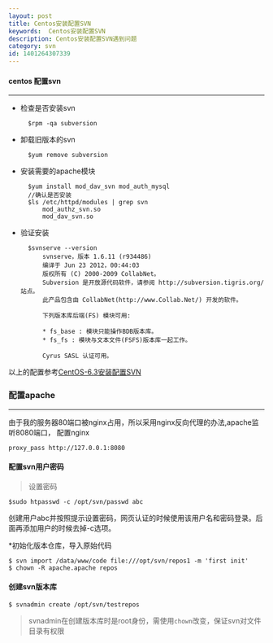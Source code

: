 ```yaml
---
layout: post
title: Centos安装配置SVN
keywords:  Centos安装配置SVN
description: Centos安装配置SVN遇到问题
category: svn
id: 1401264307339
---
```


#### centos 配置svn ####
***

* 检查是否安装svn	

		$rpm -qa subversion

* 卸载旧版本的svn	

		$yum remove subversion   

* 安装需要的apache模块	

		$yum install mod_dav_svn mod_auth_mysql
		//确认是否安装
		$ls /etc/httpd/modules | grep svn
			mod_authz_svn.so
			mod_dav_svn.so

* 验证安装

		$svnserve --version
			svnserve，版本 1.6.11 (r934486)
			编译于 Jun 23 2012，00:44:03
			版权所有 (C) 2000-2009 CollabNet。 
			Subversion 是开放源代码软件，请参阅 http://subversion.tigris.org/ 站点。 
			此产品包含由 CollabNet(http://www.Collab.Net/) 开发的软件。

			下列版本库后端(FS) 模块可用:

			* fs_base : 模块只能操作BDB版本库。 
			* fs_fs : 模块与文本文件(FSFS)版本库一起工作。

			Cyrus SASL 认证可用。	

以上的配置参考[CentOS-6.3安装配置SVN](http://my.oschina.net/junn/blog/164041)

### 配置apache ###
***
由于我的服务器80端口被nginx占用，所以采用nginx反向代理的办法,apache监听8080端口，
配置nginx 

	proxy_pass http://127.0.0.1:8080

#### 配置svn用户密码 ####

> 设置密码

	$sudo htpasswd -c /opt/svn/passwd abc

创建用户abc并按照提示设置密码，网页认证的时候使用该用户名和密码登录。后面再添加用户的时候去掉-c选项。

*初始化版本仓库，导入原始代码

	$ svn import /data/www/code file:///opt/svn/repos1 -m 'first init'
	$ chown -R apache.apache repos

#### 创建svn版本库 ####

	$ svnadmin create /opt/svn/testrepos

> svnadmin在创建版本库时是root身份，需使用```chown```改变，保证svn对文件目录有权限